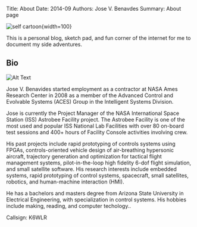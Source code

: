 Title: About
Date: 2014-09 
Authors: Jose V. Benavdes
Summary: About page 

![self cartoon]({static}/images/redknight.png "self cartoon"){width=100}

This is a personal blog, sketch pad, and fun corner of the internet for me to document my side adventures. 

## Bio 

![Alt Text]({static}/images/benavides_jose_for_bio.jpg)

Jose V. Benavides started employment as a contractor at NASA Ames Research Center in 2008 as a member of the Advanced Control and Evolvable Systems (ACES) Group in the Intelligent Systems Division.

Jose is currently the Project Manager of the NASA International Space Station (ISS) Astrobee Facility project. The Astrobee Facility is one of the most used and popular ISS National Lab Facilities with over 80 on-board test sessions and 400+ hours of Facility Console activities involving crew.

His past projects include rapid prototyping of controls systems using FPGAs, controls-oriented vehicle design of air-breathing hypersonic aircraft, trajectory generation and optimization for tactical flight management systems, pilot-in-the-loop high fidelity 6-dof flight simulation, and small satellite software. His research interests include embedded systems, rapid prototyping of control systems, spacecraft, small satellites, robotics, and human-machine interaction (HMI).

He has a bachelors and masters degree from Arizona State University in Electrical Engineering, with specialization in control systems. His hobbies include making, reading, and computer techology..

Callsign: K6WLR 

